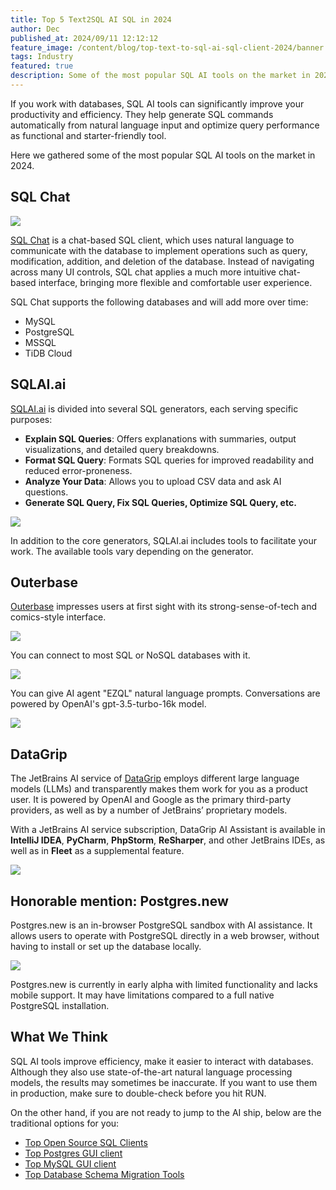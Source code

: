 ```yaml
---
title: Top 5 Text2SQL AI SQL in 2024
author: Dec
published_at: 2024/09/11 12:12:12
feature_image: /content/blog/top-text-to-sql-ai-sql-client-2024/banner.webp
tags: Industry
featured: true
description: Some of the most popular SQL AI tools on the market in 2024.
---
```


If you work with databases, SQL AI tools can significantly improve your productivity and efficiency. They help generate SQL commands automatically from natural language input and optimize query performance as functional and starter-friendly tool.

Here we gathered some of the most popular SQL AI tools on the market in 2024.

## SQL Chat

![](/content/blog/top-text-to-sql-ai-sql-client-2024/sqlchat.webp)

[SQL Chat](https://www.sqlchat.ai/) is a chat-based SQL client, which uses natural language to communicate with the database to implement operations such as query, modification, addition, and deletion of the database. Instead of navigating across many UI controls, SQL chat applies a much more intuitive chat-based interface, bringing more flexible and comfortable user experience.

SQL Chat supports the following databases and will add more over time:

- MySQL
- PostgreSQL
- MSSQL
- TiDB Cloud

## SQLAI.ai

[SQLAI.ai](https://www.sqlai.ai/) is divided into several SQL generators, each serving specific purposes:
 
- **Explain SQL Queries**: Offers explanations with summaries, output visualizations, and detailed query breakdowns.
- **Format SQL Query**: Formats SQL queries for improved readability and reduced error-proneness.
- **Analyze Your Data**: Allows you to upload CSV data and ask AI questions.
- **Generate SQL Query, Fix SQL Queries, Optimize SQL Query, etc.**

![](/content/blog/top-text-to-sql-ai-sql-client-2024/sqlai.webp)

In addition to the core generators, SQLAI.ai includes tools to facilitate your work. The available tools vary depending on the generator.

## Outerbase

[Outerbase](https://www.outerbase.com/) impresses users at first sight with its strong-sense-of-tech and comics-style interface. 

![](/content/blog/top-text-to-sql-ai-sql-client-2024/outerbase.webp)

You can connect to most SQL or NoSQL databases with it.

![](/content/blog/top-text-to-sql-ai-sql-client-2024/outerbase-database.webp)

You can give AI agent "EZQL" natural language prompts. Conversations are powered by OpenAI's gpt-3.5-turbo-16k model.

![](/content/blog/top-text-to-sql-ai-sql-client-2024/outerbaseai.webp)

## DataGrip

The JetBrains AI service of [DataGrip](https://www.jetbrains.com/datagrip/) employs different large language models (LLMs) and transparently makes them work for you as a product user. It is powered by OpenAI and Google as the primary third-party providers, as well as by a number of JetBrains’ proprietary models.

With a JetBrains AI service subscription, DataGrip AI Assistant is available in **IntelliJ IDEA**, **PyCharm**, **PhpStorm**, **ReSharper**, and other JetBrains IDEs, as well as in **Fleet** as a supplemental feature.

![](/content/blog/top-text-to-sql-ai-sql-client-2024/datagrip.webp)

## Honorable mention: Postgres.new

Postgres.new is an in-browser PostgreSQL sandbox with AI assistance. It allows users to operate with PostgreSQL directly in a web browser, without having to install or set up the database locally.

![](/content/blog/top-text-to-sql-ai-sql-client-2024/postgresnew.webp)


Postgres.new is currently in early alpha with limited functionality and lacks mobile support. It may have limitations compared to a full native PostgreSQL installation.

## What We Think

SQL AI tools improve efficiency, make it easier to interact with databases. Although they also use state-of-the-art natural language processing models, the results may sometimes be inaccurate. If you want to use them in production, make sure to double-check before you hit RUN.

On the other hand, if you are not ready to jump to the AI ship, below are the traditional options for you:

- [Top Open Source SQL Clients](/blog/top-open-source-sql-clients)
- [Top Postgres GUI client](/blog/top-postgres-gui-client)
- [Top MySQL GUI client](/blog/top-mysql-gui-client)
- [Top Database Schema Migration Tools](/blog/top-database-schema-change-tool-evolution)